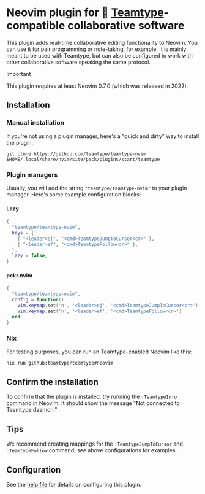 <!--
SPDX-FileCopyrightText: 2024 blinry <mail@blinry.org>
SPDX-FileCopyrightText: 2024 zormit <nt4u@kpvn.de>

SPDX-License-Identifier: CC-BY-SA-4.0
-->

# Neovim plugin for 🍃 [Teamtype](https://github.com/teamtype/teamtype)-compatible collaborative software

This plugin adds real-time collaborative editing functionality to Neovim.
You can use it for pair programming or note-taking, for example. It is mainly
meant to be used with Teamtype, but can also be configured to work with other
collaborative software speaking the same protocol.

> [!IMPORTANT]
>
> This plugin requires at least Neovim 0.7.0 (which was released in 2022).

## Installation

### Manual installation

If you're not using a plugin manager, here's a "quick and dirty" way to install the plugin:

```
git clone https://github.com/teamtype/teamtype-nvim $HOME/.local/share/nvim/site/pack/plugins/start/teamtype
```

### Plugin managers

Usually, you will add the string `"teamtype/teamtype-nvim"` to your plugin manager. Here's some example configuration blocks:

#### Lazy

```lua
{
  "teamtype/teamtype-nvim",
  keys = { 
    { "<leader>ej", "<cmd>TeamtypeJumpToCursor<cr>" },
    { "<leader>ef", "<cmd>TeamtypeFollow<cr>" },
  },
  lazy = false,
}
```

#### pckr.nvim

```lua
{
  "teamtype/teamtype-nvim",
  config = function()
    vim.keymap.set('n', '<leader>ej', '<cmd>TeamtypeJumpToCursor<cr>')
    vim.keymap.set('n', '<leader>ef', '<cmd>TeamtypeFollow<cr>')
  end
}
```

### Nix

For testing purposes, you can run an Teamtype-enabled Neovim like this:

```bash
nix run github:teamtype/teamtype#neovim
```

## Confirm the installation

To confirm that the plugin is installed, try running the `:TeamtypeInfo` command in Neovim. It should show the message "Not connected to Teamtype daemon."

## Tips

We recommend creating mappings for the `:TeamtypeJumpToCursor` and `:TeamtypeFollow` command, see above configurations for examples.

## Configuration

See the [help file](doc/teamtype.txt) for details on configuring this plugin.
